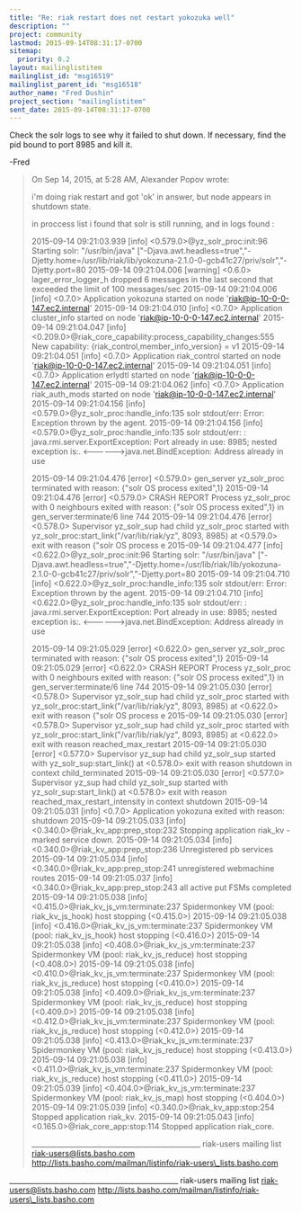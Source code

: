 ```yaml
---
title: "Re: riak restart does not restart yokozuka well"
description: ""
project: community
lastmod: 2015-09-14T08:31:17-0700
sitemap:
  priority: 0.2
layout: mailinglistitem
mailinglist_id: "msg16519"
mailinglist_parent_id: "msg16518"
author_name: "Fred Dushin"
project_section: "mailinglistitem"
sent_date: 2015-09-14T08:31:17-0700
---
```



Check the solr logs to see why it failed to shut down. If necessary, find the 
pid bound to port 8985 and kill it.

-Fred

> On Sep 14, 2015, at 5:28 AM, Alexander Popov  wrote:
> 
> i'm doing riak restart
> and got 'ok' in answer, but node appears in shutdown state.
> 
> in proccess list i found that solr is still running, and in logs found :
> 
> 2015-09-14 09:21:03.939 [info] <0.579.0>@yz\_solr\_proc:init:96 Starting solr: 
> "/usr/bin/java" 
> ["-Djava.awt.headless=true","-Djetty.home=/usr/lib/riak/lib/yokozuna-2.1.0-0-gcb41c27/priv/solr","-Djetty.port=80
> 2015-09-14 09:21:04.006 [warning] <0.6.0> lager\_error\_logger\_h dropped 6 
> messages in the last second that exceeded the limit of 100 messages/sec
> 2015-09-14 09:21:04.006 [info] <0.7.0> Application yokozuna started on node 
> 'riak@ip-10-0-0-147.ec2.internal'
> 2015-09-14 09:21:04.010 [info] <0.7.0> Application cluster\_info started on 
> node 'riak@ip-10-0-0-147.ec2.internal'
> 2015-09-14 09:21:04.047 [info] 
> <0.209.0>@riak\_core\_capability:process\_capability\_changes:555 New capability: 
> {riak\_control,member\_info\_version} = v1
> 2015-09-14 09:21:04.051 [info] <0.7.0> Application riak\_control started on 
> node 'riak@ip-10-0-0-147.ec2.internal'
> 2015-09-14 09:21:04.051 [info] <0.7.0> Application erlydtl started on node 
> 'riak@ip-10-0-0-147.ec2.internal'
> 2015-09-14 09:21:04.062 [info] <0.7.0> Application riak\_auth\_mods started on 
> node 'riak@ip-10-0-0-147.ec2.internal'
> 2015-09-14 09:21:04.156 [info] <0.579.0>@yz\_solr\_proc:handle\_info:135 solr 
> stdout/err: Error: Exception thrown by the agent.
> 2015-09-14 09:21:04.156 [info] <0.579.0>@yz\_solr\_proc:handle\_info:135 solr 
> stdout/err: : java.rmi.server.ExportException: Port already in use: 8985; 
> nested exception is:.
> <------>java.net.BindException: Address already in use
> 
> 2015-09-14 09:21:04.476 [error] <0.579.0> gen\_server yz\_solr\_proc terminated 
> with reason: {"solr OS process exited",1}
> 2015-09-14 09:21:04.476 [error] <0.579.0> CRASH REPORT Process yz\_solr\_proc 
> with 0 neighbours exited with reason: {"solr OS process exited",1} in 
> gen\_server:terminate/6 line 744
> 2015-09-14 09:21:04.476 [error] <0.578.0> Supervisor yz\_solr\_sup had child 
> yz\_solr\_proc started with yz\_solr\_proc:start\_link("/var/lib/riak/yz", 8093, 
> 8985) at <0.579.0> exit with reason {"solr OS process e
> 2015-09-14 09:21:04.477 [info] <0.622.0>@yz\_solr\_proc:init:96 Starting solr: 
> "/usr/bin/java" 
> ["-Djava.awt.headless=true","-Djetty.home=/usr/lib/riak/lib/yokozuna-2.1.0-0-gcb41c27/priv/solr","-Djetty.port=80
> 2015-09-14 09:21:04.710 [info] <0.622.0>@yz\_solr\_proc:handle\_info:135 solr 
> stdout/err: Error: Exception thrown by the agent.
> 2015-09-14 09:21:04.710 [info] <0.622.0>@yz\_solr\_proc:handle\_info:135 solr 
> stdout/err: : java.rmi.server.ExportException: Port already in use: 8985; 
> nested exception is:.
> <------>java.net.BindException: Address already in use
> 
> 2015-09-14 09:21:05.029 [error] <0.622.0> gen\_server yz\_solr\_proc terminated 
> with reason: {"solr OS process exited",1}
> 2015-09-14 09:21:05.029 [error] <0.622.0> CRASH REPORT Process yz\_solr\_proc 
> with 0 neighbours exited with reason: {"solr OS process exited",1} in 
> gen\_server:terminate/6 line 744
> 2015-09-14 09:21:05.030 [error] <0.578.0> Supervisor yz\_solr\_sup had child 
> yz\_solr\_proc started with yz\_solr\_proc:start\_link("/var/lib/riak/yz", 8093, 
> 8985) at <0.622.0> exit with reason {"solr OS process e
> 2015-09-14 09:21:05.030 [error] <0.578.0> Supervisor yz\_solr\_sup had child 
> yz\_solr\_proc started with yz\_solr\_proc:start\_link("/var/lib/riak/yz", 8093, 
> 8985) at <0.622.0> exit with reason reached\_max\_restart
> 2015-09-14 09:21:05.030 [error] <0.577.0> Supervisor yz\_sup had child 
> yz\_solr\_sup started with yz\_solr\_sup:start\_link() at <0.578.0> exit with 
> reason shutdown in context child\_terminated
> 2015-09-14 09:21:05.030 [error] <0.577.0> Supervisor yz\_sup had child 
> yz\_solr\_sup started with yz\_solr\_sup:start\_link() at <0.578.0> exit with 
> reason reached\_max\_restart\_intensity in context shutdown
> 2015-09-14 09:21:05.031 [info] <0.7.0> Application yokozuna exited with 
> reason: shutdown
> 2015-09-14 09:21:05.033 [info] <0.340.0>@riak\_kv\_app:prep\_stop:232 Stopping 
> application riak\_kv - marked service down.
> 2015-09-14 09:21:05.034 [info] <0.340.0>@riak\_kv\_app:prep\_stop:236 
> Unregistered pb services
> 2015-09-14 09:21:05.034 [info] <0.340.0>@riak\_kv\_app:prep\_stop:241 
> unregistered webmachine routes
> 2015-09-14 09:21:05.037 [info] <0.340.0>@riak\_kv\_app:prep\_stop:243 all active 
> put FSMs completed
> 2015-09-14 09:21:05.038 [info] <0.415.0>@riak\_kv\_js\_vm:terminate:237 
> Spidermonkey VM (pool: riak\_kv\_js\_hook) host stopping (<0.415.0>)
> 2015-09-14 09:21:05.038 [info] <0.416.0>@riak\_kv\_js\_vm:terminate:237 
> Spidermonkey VM (pool: riak\_kv\_js\_hook) host stopping (<0.416.0>)
> 2015-09-14 09:21:05.038 [info] <0.408.0>@riak\_kv\_js\_vm:terminate:237 
> Spidermonkey VM (pool: riak\_kv\_js\_reduce) host stopping (<0.408.0>)
> 2015-09-14 09:21:05.038 [info] <0.410.0>@riak\_kv\_js\_vm:terminate:237 
> Spidermonkey VM (pool: riak\_kv\_js\_reduce) host stopping (<0.410.0>)
> 2015-09-14 09:21:05.038 [info] <0.409.0>@riak\_kv\_js\_vm:terminate:237 
> Spidermonkey VM (pool: riak\_kv\_js\_reduce) host stopping (<0.409.0>)
> 2015-09-14 09:21:05.038 [info] <0.412.0>@riak\_kv\_js\_vm:terminate:237 
> Spidermonkey VM (pool: riak\_kv\_js\_reduce) host stopping (<0.412.0>)
> 2015-09-14 09:21:05.038 [info] <0.413.0>@riak\_kv\_js\_vm:terminate:237 
> Spidermonkey VM (pool: riak\_kv\_js\_reduce) host stopping (<0.413.0>)
> 2015-09-14 09:21:05.038 [info] <0.411.0>@riak\_kv\_js\_vm:terminate:237 
> Spidermonkey VM (pool: riak\_kv\_js\_reduce) host stopping (<0.411.0>)
> 2015-09-14 09:21:05.039 [info] <0.404.0>@riak\_kv\_js\_vm:terminate:237 
> Spidermonkey VM (pool: riak\_kv\_js\_map) host stopping (<0.404.0>)
> 2015-09-14 09:21:05.039 [info] <0.340.0>@riak\_kv\_app:stop:254 Stopped 
> application riak\_kv.
> 2015-09-14 09:21:05.043 [info] <0.165.0>@riak\_core\_app:stop:114 Stopped 
> application riak\_core.
> 
> \_\_\_\_\_\_\_\_\_\_\_\_\_\_\_\_\_\_\_\_\_\_\_\_\_\_\_\_\_\_\_\_\_\_\_\_\_\_\_\_\_\_\_\_\_\_\_
> riak-users mailing list
> riak-users@lists.basho.com
> http://lists.basho.com/mailman/listinfo/riak-users\_lists.basho.com

\_\_\_\_\_\_\_\_\_\_\_\_\_\_\_\_\_\_\_\_\_\_\_\_\_\_\_\_\_\_\_\_\_\_\_\_\_\_\_\_\_\_\_\_\_\_\_
riak-users mailing list
riak-users@lists.basho.com
http://lists.basho.com/mailman/listinfo/riak-users\_lists.basho.com

